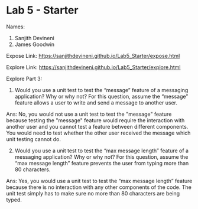# Lab 5 - Starter

Names: 
1. Sanjith Devineni
2. James Goodwin

Expose Link:
https://sanjithdevineni.github.io/Lab5_Starter/expose.html

Explore Link:
https://sanjithdevineni.github.io/Lab5_Starter/explore.html

Explore Part 3:

1) Would you use a unit test to test the “message” feature of a messaging application? Why or why not? For this question, assume the “message” feature allows a user to write and send a message to another user.

Ans: No, you would not use a unit test to test the "message" feature because testing the "message" feature would require the interaction with another user and you cannot test a feature between different components. You would need to test whether the other user received the message which unit testing cannot do.

2) Would you use a unit test to test the “max message length” feature of a messaging application? Why or why not? For this question, assume the “max message length” feature prevents the user from typing more than 80 characters.

Ans: Yes, you would use a unit test to test the “max message length” feature because there is no interaction with any other components of the code. The unit test simply has to make sure no more than 80 characters are being typed.
